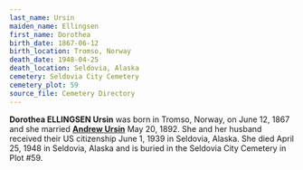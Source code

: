 ```yaml
---
last_name: Ursin
maiden_name: Ellingsen
first_name: Dorothea
birth_date: 1867-06-12
birth_location: Tromso, Norway
death_date: 1948-04-25
death_location: Seldovia, Alaska
cemetery: Seldovia City Cemetery
cemetery_plot: 59
source_file: Cemetery Directory
---
```

**Dorothea ELLINGSEN Ursin** was born in Tromso, Norway, on June 12, 1867 and she married [**Andrew Ursin**](./Ursin_Andrew) May 20, 1892.  She and her husband received their US citizenship June 1, 1939 in Seldovia, Alaska. She died April 25, 1948 in Seldovia, Alaska and is buried in the Seldovia City Cemetery in Plot #59. 